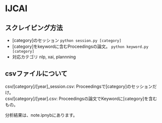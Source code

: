 # IJCAI

## スクレイピング方法

* [category]のセッション
```python session.py [category]```
* [category]をkeywordに含むProceedingsの論文。
```python keyword.py [category]```
* 対応カテゴリ
nlp, xai, plannning

## csvファイルについて

csv/[category]/[year]_session.csv: Proceedingsで[category]のセッションだけ。  
csv/[category]/[year].csv: Proceedingsの論文でKeywordに[category]を含むもの。

分析結果は、note.ipnybにあります。
